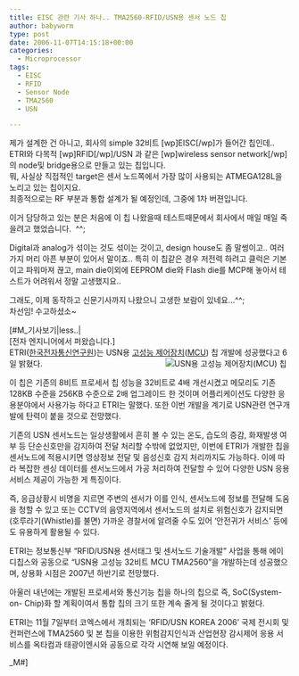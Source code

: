 ```yaml
---
title: EISC 관련 기사 하나.. TMA2560-RFID/USN용 센서 노드 칩
author: babyworm
type: post
date: 2006-11-07T14:15:18+00:00
categories:
  - Microprocessor
tags:
  - EISC
  - RFID
  - Sensor Node
  - TMA2560
  - USN

---
```

제가 설계한 건 아니고, 회사의 simple 32비트 [wp]EISC[/wp]가 들어간 칩인데.. ETRI와 다목적 [wp]RFID[/wp]/USN 과 같은 [wp]wireless sensor network[/wp]의 node및 bridge용으로 만들고 있는 칩입니다. &nbsp;  
뭐, 사실상 직접적인 target은 센서 노드쪽에서 가장 많이 사용되는 ATMEGA128L을 노리고 있는 칩이지요.  
최종적으로는 RF 부분과 통합 설계가 될 예정인데, 그중에 1차 버젼입니다. 

이거 담당하고 있는 분은 처음에 이 칩 나왔을때 테스트때문에서 회사에서 매일 매일 죽을려고 했었습니다.&nbsp; ^^;

Digital과 analog가 섞이는 것도 섞이는 것이고, design house도 좀 말썽이고.. 여러가지 머리 아픈 부분이 있어서 말이죠.. 특히 이 칩같은 경우 저전력 하려고 클럭은 기본이고 파워마져 끊고, main die이외에 EEPROM die와 Flash die를 MCP해 놓아서 테스트가 어려워서 정말 고생했지요..

그래도, 이제 동작하고 신문기사까지 나왔으니 고생한 보람이 있네요&#8230;^^;  
차선임! 수고하셨소~ 

[#M_기사보기|less..|  
[전자 엔지니어에서 퍼왔습니다.]  
ETRI(<a href="http://www.eetkorea.com/search/keyword.php?keywords=%C7%D1%B1%B9%C0%FC%C0%DA%C5%EB%BD%C5%BF%AC%B1%B8%BF%F8&ACTION_TYPE=SEARCH&operation=PHRASE&search_mod=advanced&section=ALL&encode=1&sub_form=quickform" target="_blank">한국전자통신연구원</a>)는 USN용 <a href="http://www.eetkorea.com/search/keyword.php?keywords=%B0%ED%BC%BA%B4%C9+%C1%A6%BE%EE%C0%E5%C4%A1&ACTION_TYPE=SEARCH&operation=PHRASE&search_mod=advanced&section=ALL&encode=1&sub_form=quickform" target="_blank">고성능 제어장치</a>(<a href="http://www.eetkorea.com/search/keyword.php?keywords=MCU&ACTION_TYPE=SEARCH&operation=PHRASE&search_mod=advanced&section=ALL&encode=1&sub_form=quickform" target="_blank">MCU</a>) 칩 개발에 성공했다고 6일 밝혔다.<img decoding="async" alt="USN용 고성능 제어장치(MCU) 칩" hspace="7" src="https://i0.wp.com/www.eetkorea.com/ARTICLES/2006NOV/2/EEKOL_2006NOV07_STECH_NP_23.JPG?w=625" align="right" data-recalc-dims="1" /> 

이 칩은 기존의 8비트 프로세서 칩 성능을 32비트로 4배 개선시켰고 메모리도 기존 128KB 수준을 256KB 수준으로 2배 업그레이드 한 것이며 어플리케이션도 다양한 응용분야에서 사용가능 하다고 ETRI는 말했다. 또한 이번 개발을 계기로 USN관련 연구개발에 탄력이 붙을 것으로 전망했다. 

기존의 USN 센서노드는 일상생활에서 흔히 볼 수 있는 온도, 습도의 증감, 화재발생 여부 등 단순신호만을 감지하여 전달 처리할 수밖에 없었지만, 이번에 ETRI가 개발한 칩을 센서노드에 적용시키면 영상정보 전달 및 음성신호 감지 처리까지도 가능하다. 이에 따라 복잡한 센싱 데이터를 센서노드에서 가공 처리하여 전달할 수 있어 다양한 USN 응용서비스 제공이 가능한 게 특징이다. 

즉, 응급상황시 비명을 지르면 주변의 센서가 이를 인식, 센서노드에 정보를 전달해 도움을 청할 수 있고 또는 CCTV의 음영지역에서 센서노드의 설치로 위험신호가 감지되면(호루라기(Whistle)를 불면) 가까운 경찰서에 알려줄 수도 있어 ‘안전귀가 서비스’ 등에도 유용하게 활용될 수 있다. 

ETRI는 정보통신부 “RFID/USN용 센서태그 및 센서노드 기술개발” 사업을 통해 에이디칩스와 공동으로 “USN용 고성능 32비트 MCU TMA2560”을 개발하는데 성공했으며, 상용화 시점은 2007년 하반기로 전망했다. 

아울러 내년에는 개발된 프로세서와 통신기능 칩을 하나의 칩으로 즉, SoC(System-on- Chip)화 할 계획이여서 통합 칩의 크기 또한 계속 줄게 될 것이다고 밝혔다. 

ETRI는 11월 7일부터 코엑스에서 개최되는 ‘RFID/USN KOREA 2006’ 국제 전시회 및 컨퍼런스에 TMA2560 및 본 칩을 이용한 위험감지인식과 산업현장 감시제어 응용 서비스를 옥타컴과 태광이엔시와 공동으로 각각 시연해 보일 예정이다. 

_M#]